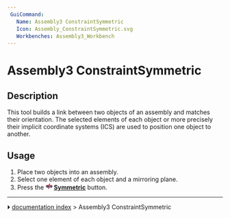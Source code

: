 ```yaml
---
 GuiCommand:
   Name: Assembly3 ConstraintSymmetric
   Icon: Assembly_ConstraintSymmetric.svg
   Workbenches: Assembly3_Workbench
---
```


# Assembly3 ConstraintSymmetric

## Description

This tool builds a link between two objects of an assembly and matches their orientation. The selected elements of each object or more precisely their implicit coordinate systems (ICS) are used to position one object to another.

## Usage

1.  Place two objects into an assembly.
2.  Select one element of each object and a mirroring plane.
3.  Press the **<img src="images/Assembly_ConstraintSymmetric.svg" width=16px> [Symmetric](Assembly3_ConstraintSymmetric.md)** button.



---
⏵ [documentation index](../README.md) > Assembly3 ConstraintSymmetric
